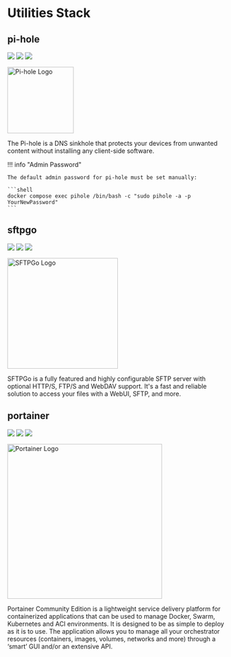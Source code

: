 # Utilities Stack

## pi-hole

[![](https://img.shields.io/static/v1?message=pi-hole/pi-hole&logo=docker&label=docker&color=blue)](https://hub.docker.com/r/pihole/pihole)
[![](https://img.shields.io/static/v1?message=pi-hole/pi-hole&logo=github&label=github)](https://github.com/pi-hole/pi-hole)
[![](https://img.shields.io/static/v1?message=pi-hole.net&logo=google+chrome&label=website&color=teal)](https://pi-hole.net)

<img src="https://i.imgur.com/br5HOpz.png" width="150" alt="Pi-hole Logo">

The Pi-hole is a DNS sinkhole that protects your devices from unwanted content without
installing any client-side software.

!!! info "Admin Password"

    The default admin password for pi-hole must be set manually:

    ```shell
    docker compose exec pihole /bin/bash -c "sudo pihole -a -p YourNewPassword"
    ```

## sftpgo

[![](https://img.shields.io/static/v1?message=drakkan/sftpgo&logo=docker&label=docker&color=blue)](https://hub.docker.com/r/drakkan/sftpgo)
[![](https://img.shields.io/static/v1?message=drakkan/sftpgo&logo=github&label=github)](https://github.com/drakkan/sftpgo)
[![](https://img.shields.io/static/v1?message=sftpgo.com&logo=google+chrome&label=website&color=teal)](https://sftpgo.com)

<img src="https://i.imgur.com/wgtgGWr.png" width="250" alt="SFTPGo Logo">

SFTPGo is a fully featured and highly configurable SFTP server with optional HTTP/S, FTP/S and WebDAV support.
It's a fast and reliable solution to access your files with a WebUI, SFTP, and more.

## portainer

[![](https://img.shields.io/static/v1?message=portainer/portainer-ce&logo=docker&label=docker&color=blue)](https://hub.docker.com/r/portainer/portainer-ce)
[![](https://img.shields.io/static/v1?message=portainer/portainer&logo=github&label=github)](https://github.com/portainer/portainer)
[![](https://img.shields.io/static/v1?message=portainer.io&logo=google+chrome&label=website&color=teal)](https://www.portainer.io)

<img src="https://i.imgur.com/CybNVn6.png" width="350" alt="Portainer Logo">

Portainer Community Edition is a lightweight service delivery platform for containerized applications
that can be used to manage Docker, Swarm, Kubernetes and ACI environments. It is designed to be as
simple to deploy as it is to use. The application allows you to manage all your orchestrator
resources (containers, images, volumes, networks and more) through a ‘smart’ GUI and/or
an extensive API.
